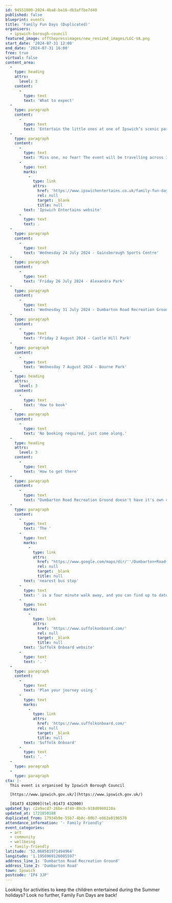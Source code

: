 ```yaml
---
id: 94551800-2024-4ba8-ba16-db3affbe7d40
published: false
blueprint: events
title: 'Family Fun Days (Duplicated)'
organisers:
  - ipswich-borough-council
featured_image: offthepressimages/new_resized_images/LGC-VA.png
start_date: '2024-07-31 12:00'
end_date: '2024-07-31 16:00'
free: true
virtual: false
content_area:
  -
    type: heading
    attrs:
      level: 3
    content:
      -
        type: text
        text: 'What to expect'
  -
    type: paragraph
    content:
      -
        type: text
        text: 'Entertain the little ones at one of Ipswich’s scenic parks this summer. With a selection of sporting, creative and interactive entertainment, we guarantee there is something for everyone to enjoy.'
  -
    type: paragraph
    content:
      -
        type: text
        text: 'Miss one, no fear! The event will be travelling across Ipswich to ensure everyone has an opportunity to join in the fun. Find out more on the '
      -
        type: text
        marks:
          -
            type: link
            attrs:
              href: 'https://www.ipswichentertains.co.uk/family-fun-days/'
              rel: null
              target: _blank
              title: null
        text: 'Ipswich Entertains website'
      -
        type: text
        text: .
  -
    type: paragraph
    content:
      -
        type: text
        text: 'Wednesday 24 July 2024 - Gainsborough Sports Centre'
  -
    type: paragraph
    content:
      -
        type: text
        text: 'Friday 26 July 2024 - Alexandra Park'
  -
    type: paragraph
    content:
      -
        type: text
        text: 'Wednesday 31 July 2024 - Dumbarton Road Recreation Ground'
  -
    type: paragraph
    content:
      -
        type: text
        text: 'Friday 2 August 2024 - Castle Hill Park'
  -
    type: paragraph
    content:
      -
        type: text
        text: 'Wednesday 7 August 2024 - Bourne Park'
  -
    type: heading
    attrs:
      level: 3
    content:
      -
        type: text
        text: 'How to book'
  -
    type: paragraph
    content:
      -
        type: text
        text: 'No booking required, just come along.'
  -
    type: heading
    attrs:
      level: 3
    content:
      -
        type: text
        text: 'How to get there'
  -
    type: paragraph
    content:
      -
        type: text
        text: "Dumbarton Road Recreation Ground doesn't have it's own car park however there is street parking available in surrounding residential areas."
  -
    type: paragraph
    content:
      -
        type: text
        text: 'The '
      -
        type: text
        marks:
          -
            type: link
            attrs:
              href: "https://www.google.com/maps/dir/''/Dumbarton+Road+Recreation+Ground,+Dumbarton+Rd,+Ipswich+IP4+3JP/@52.0680212,1.192899,18.5z/data=!4m14!4m13!1m5!1m1!1s0x47d99f0df98f1007:0xe6d06d74784f92b3!2m2!1d1.192219!2d52.068207!1m5!1m1!1s0x47d99f753ec15829:0x16a4820b11500b18!2m2!1d1.195654!2d52.0684435!3e2?entry=ttu"
              rel: null
              target: _blank
              title: null
        text: 'nearest bus stop'
      -
        type: text
        text: ' is a four minute walk away, and you can find up to date bus times on the '
      -
        type: text
        marks:
          -
            type: link
            attrs:
              href: 'https://www.suffolkonboard.com/'
              rel: null
              target: _blank
              title: null
        text: 'Suffolk Onboard website'
      -
        type: text
        text: '. '
  -
    type: paragraph
    content:
      -
        type: text
        text: 'Plan your journey using '
      -
        type: text
        marks:
          -
            type: link
            attrs:
              href: 'https://www.suffolkonboard.com/'
              rel: null
              target: _blank
              title: null
        text: 'Suffolk Onboard'
      -
        type: text
        text: '. '
  -
    type: paragraph
  -
    type: paragraph
cta: |-
  This event is organised by Ipswich Borough Council

  [https://www.ipswich.gov.uk/](https://www.ipswich.gov.uk/) 

  [01473 432000](tel:01473 432000)
updated_by: c2a9acd7-26be-4f49-89cb-918d0960210a
updated_at: 1721850188
duplicated_from: 17934b9e-55b7-4b8c-80b7-e662e0196570
attendance_information: '- Family Friendly'
event_categories:
  - art
  - community
  - wellbeing
  - family-friendly
latitude: '52.068581971494964'
longitude: '1.1956969126005597'
address_line_1: 'Dumbarton Road Recreation Ground'
address_line_2: 'Dumbarton Road'
town: Ipswich
postcode: 'IP4 3JP'
---
```

Looking for activities to keep the children entertained during the Summer holidays? Look no further, Family Fun Days are back!
